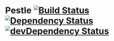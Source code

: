 # Pestle [![Build Status](http://img.shields.io/travis/framini/pestle/master.svg?style=flat)](https://travis-ci.org/framini/pestle) [![Dependency Status](http://img.shields.io/david/framini/pestle.svg?style=flat)](https://david-dm.org/framini/pestle) [![devDependency Status](http://img.shields.io/david/dev/framini/pestle.svg?style=flat)](https://david-dm.org/framini/pestle#info=devDependencies)
